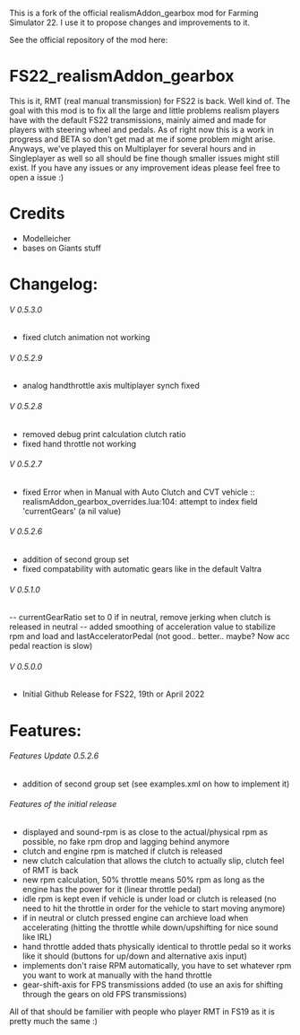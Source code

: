 This is a fork of the official realismAddon_gearbox mod for Farming Simulator 22. 
I use it to propose changes and improvements to it. 

See the official repository of the mod here:

# FS22_realismAddon_gearbox
This is it, RMT (real manual transmission) for FS22 is back. Well kind of.
The goal with this mod is to fix all the large and little problems realism players have with the default FS22 transmissions, mainly aimed and made for players with steering wheel and pedals. 
As of right now this is a work in progress and BETA so don't get mad at me if some problem might arise. Anyways, we've played this on Multiplayer for several hours and in Singleplayer as well so all should be fine though smaller issues might still exist.
If you have any issues or any improvement ideas please feel free to open a issue :)



# Credits
- Modelleicher
- bases on Giants stuff 
 
# Changelog:

###### V 0.5.3.0
- fixed clutch animation not working

###### V 0.5.2.9
- analog handthrottle axis multiplayer synch fixed 

###### V 0.5.2.8
- removed debug print calculation clutch ratio 
- fixed hand throttle not working 

###### V 0.5.2.7
- fixed Error when in Manual with Auto Clutch and CVT vehicle :: realismAddon_gearbox_overrides.lua:104: attempt to index field 'currentGears' (a nil value) 

###### V 0.5.2.6
- addition of second group set 
- fixed compatability with automatic gears like in the default Valtra 

###### V 0.5.1.0
-- currentGearRatio set to 0 if in neutral, remove jerking when clutch is released in neutral
-- added smoothing of acceleration value to stabilize rpm and load and lastAcceleratorPedal (not good.. better.. maybe? Now acc pedal reaction is slow)

###### V 0.5.0.0
- Initial Github Release for FS22, 19th or April 2022 



# Features:
###### Features Update 0.5.2.6
- addition of second group set (see examples.xml on how to implement it)

###### Features of the initial release
- displayed and sound-rpm is as close to the actual/physical rpm as possible, no fake rpm drop and lagging behind anymore 
- clutch and engine rpm is matched if clutch is released
- new clutch calculation that allows the clutch to actually slip, clutch feel of RMT is back 
- new rpm calculation, 50% throttle means 50% rpm as long as the engine has the power for it (linear throttle pedal)
- idle rpm is kept even if vehicle is under load or clutch is released (no need to hit the throttle in order for the vehicle to start moving anymore) 
- if in neutral or clutch pressed engine can archieve load when accelerating (hitting the throttle while down/upshifting for nice sound like IRL)
- hand throttle added thats physically identical to throttle pedal so it works like it should (buttons for up/down and alternative axis input)
- implements don't raise RPM automatically, you have to set whatever rpm you want to work at manually with the hand throttle 
- gear-shift-axis for FPS transmissions added (to use an axis for shifting through the gears on old FPS transmissions) 

All of that should be familier with people who player RMT in FS19 as it is pretty much the same :)

